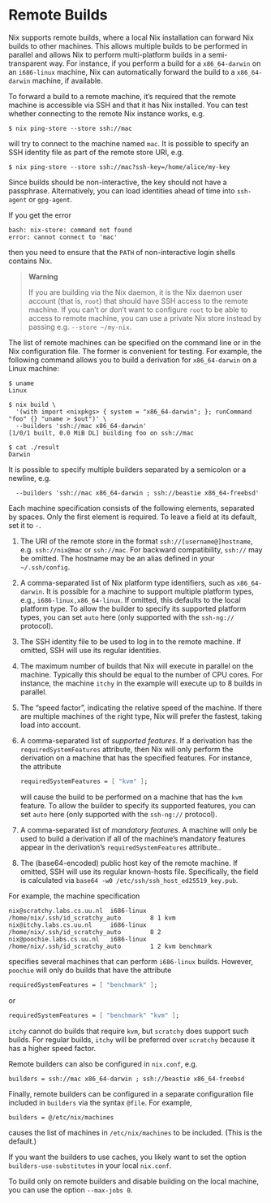 # Remote Builds

Nix supports remote builds, where a local Nix installation can forward
Nix builds to other machines. This allows multiple builds to be
performed in parallel and allows Nix to perform multi-platform builds in
a semi-transparent way. For instance, if you perform a build for a
`x86_64-darwin` on an `i686-linux` machine, Nix can automatically
forward the build to a `x86_64-darwin` machine, if available.

To forward a build to a remote machine, it’s required that the remote
machine is accessible via SSH and that it has Nix installed. You can
test whether connecting to the remote Nix instance works, e.g.

```console
$ nix ping-store --store ssh://mac
```

will try to connect to the machine named `mac`. It is possible to
specify an SSH identity file as part of the remote store URI, e.g.

```console
$ nix ping-store --store ssh://mac?ssh-key=/home/alice/my-key
```

Since builds should be non-interactive, the key should not have a
passphrase. Alternatively, you can load identities ahead of time into
`ssh-agent` or `gpg-agent`.

If you get the error

```console
bash: nix-store: command not found
error: cannot connect to 'mac'
```

then you need to ensure that the `PATH` of non-interactive login shells
contains Nix.

> **Warning**
>
> If you are building via the Nix daemon, it is the Nix daemon user
> account (that is, `root`) that should have SSH access to the remote
> machine. If you can’t or don’t want to configure `root` to be able to
> access to remote machine, you can use a private Nix store instead by
> passing e.g. `--store ~/my-nix`.

The list of remote machines can be specified on the command line or in
the Nix configuration file. The former is convenient for testing. For
example, the following command allows you to build a derivation for
`x86_64-darwin` on a Linux machine:

```console
$ uname
Linux

$ nix build \
  '(with import <nixpkgs> { system = "x86_64-darwin"; }; runCommand "foo" {} "uname > $out")' \
  --builders 'ssh://mac x86_64-darwin'
[1/0/1 built, 0.0 MiB DL] building foo on ssh://mac

$ cat ./result
Darwin
```

It is possible to specify multiple builders separated by a semicolon or
a newline, e.g.

```console
  --builders 'ssh://mac x86_64-darwin ; ssh://beastie x86_64-freebsd'
```

Each machine specification consists of the following elements, separated
by spaces. Only the first element is required. To leave a field at its
default, set it to `-`.

1.  The URI of the remote store in the format
    `ssh://[username@]hostname`, e.g. `ssh://nix@mac` or `ssh://mac`.
    For backward compatibility, `ssh://` may be omitted. The hostname
    may be an alias defined in your `~/.ssh/config`.

2.  A comma-separated list of Nix platform type identifiers, such as
    `x86_64-darwin`. It is possible for a machine to support multiple
    platform types, e.g., `i686-linux,x86_64-linux`. If omitted, this
    defaults to the local platform type. To allow the builder to specify
    its supported platform types, you can set `auto` here (only
    supported with the `ssh-ng://` protocol).

3.  The SSH identity file to be used to log in to the remote machine. If
    omitted, SSH will use its regular identities.

4.  The maximum number of builds that Nix will execute in parallel on
    the machine. Typically this should be equal to the number of CPU
    cores. For instance, the machine `itchy` in the example will execute
    up to 8 builds in parallel.

5.  The “speed factor”, indicating the relative speed of the machine. If
    there are multiple machines of the right type, Nix will prefer the
    fastest, taking load into account.

6.  A comma-separated list of *supported features*. If a derivation has
    the `requiredSystemFeatures` attribute, then Nix will only perform
    the derivation on a machine that has the specified features. For
    instance, the attribute

    ```nix
    requiredSystemFeatures = [ "kvm" ];
    ```

    will cause the build to be performed on a machine that has the `kvm`
    feature. To allow the builder to specify its supported features, you
    can set `auto` here (only supported with the `ssh-ng://` protocol).

7.  A comma-separated list of *mandatory features*. A machine will only
    be used to build a derivation if all of the machine’s mandatory
    features appear in the derivation’s `requiredSystemFeatures`
    attribute..

8.  The (base64-encoded) public host key of the remote machine. If omitted, SSH
    will use its regular known-hosts file. Specifically, the field is calculated
    via `base64 -w0 /etc/ssh/ssh_host_ed25519_key.pub`.

For example, the machine specification

    nix@scratchy.labs.cs.uu.nl  i686-linux      /home/nix/.ssh/id_scratchy_auto        8 1 kvm
    nix@itchy.labs.cs.uu.nl     i686-linux      /home/nix/.ssh/id_scratchy_auto        8 2
    nix@poochie.labs.cs.uu.nl   i686-linux      /home/nix/.ssh/id_scratchy_auto        1 2 kvm benchmark

specifies several machines that can perform `i686-linux` builds.
However, `poochie` will only do builds that have the attribute

```nix
requiredSystemFeatures = [ "benchmark" ];
```

or

```nix
requiredSystemFeatures = [ "benchmark" "kvm" ];
```

`itchy` cannot do builds that require `kvm`, but `scratchy` does support
such builds. For regular builds, `itchy` will be preferred over
`scratchy` because it has a higher speed factor.

Remote builders can also be configured in `nix.conf`, e.g.

    builders = ssh://mac x86_64-darwin ; ssh://beastie x86_64-freebsd

Finally, remote builders can be configured in a separate configuration
file included in `builders` via the syntax `@file`. For example,

    builders = @/etc/nix/machines

causes the list of machines in `/etc/nix/machines` to be included. (This
is the default.)

If you want the builders to use caches, you likely want to set the
option `builders-use-substitutes` in your local `nix.conf`.

To build only on remote builders and disable building on the local
machine, you can use the option `--max-jobs 0`.
